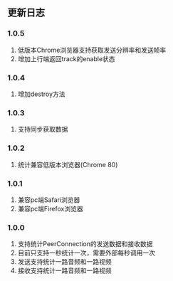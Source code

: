 
## 更新日志

### 1.0.5
1. 低版本Chrome浏览器支持获取发送分辨率和发送帧率
2. 增加上行端返回track的enable状态

### 1.0.4
1. 增加destroy方法

### 1.0.3
1. 支持同步获取数据

### 1.0.2
1. 统计兼容低版本浏览器(Chrome 80)

### 1.0.1
1. 兼容pc端Safari浏览器
2. 兼容pc端Firefox浏览器

### 1.0.0
1. 支持统计PeerConnection的发送数据和接收数据
2. 目前只支持一秒统计一次，需要外部每秒调用一次
3. 发送支持统计一路音频和一路视频
4. 接收支持统计一路音频和一路视频

